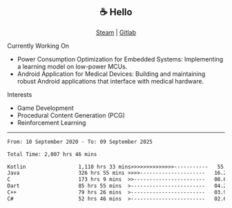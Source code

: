 <h2 align="center"> ☕ Hello </h2>

<p align="center">
  <a href="https://steamcommunity.com/id/Niforances/">Steam</a> |
  <a href="https://gitlab.com/niforances">Gitlab</a>
</p>

Currently Working On
- Power Consumption Optimization for Embedded Systems: Implementing a learning model on low-power MCUs.
- Android Application for Medical Devices: Building and maintaining robust Android applications that interface with medical hardware.

Interests
- Game Development
- Procedural Content Generation (PCG)
- Reinforcement Learning

------

<!--START_SECTION:waka-->

```txt
From: 10 September 2020 - To: 09 September 2025

Total Time: 2,007 hrs 46 mins

Kotlin                 1,110 hrs 33 mins>>>>>>>>>>>>>>-----------   55.31 %
Java                   326 hrs 55 mins >>>>---------------------   16.28 %
C                      173 hrs 9 mins  >>-----------------------   08.62 %
Dart                   85 hrs 55 mins  >------------------------   04.28 %
C++                    79 hrs 26 mins  >------------------------   03.96 %
C#                     52 hrs 46 mins  >------------------------   02.63 %
```

<!--END_SECTION:waka-->
